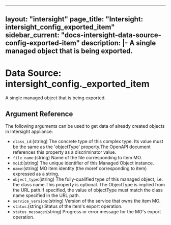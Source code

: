 
---
layout: "intersight"
page_title: "Intersight: intersight_config_exported_item"
sidebar_current: "docs-intersight-data-source-config-exported-item"
description: |-
A single managed object that is being exported.
---

# Data Source: intersight_config._exported_item
A single managed object that is being exported.
## Argument Reference
The following arguments can be used to get data of already created objects in Intersight appliance:
* `class_id`:(string) The concrete type of this complex type. Its value must be the same as the 'objectType' property.The OpenAPI document references this property as a discriminator value. 
* `file_name`:(string) Name of the file corresponding to item MO. 
* `moid`:(string) The unique identifier of this Managed Object instance. 
* `name`:(string) MO item identity (the moref corresponding to item) expressed as a string. 
* `object_type`:(string) The fully-qualified type of this managed object, i.e. the class name.This property is optional. The ObjectType is implied from the URL path.If specified, the value of objectType must match the class name specified in the URL path. 
* `service_version`:(string) Version of the service that owns the item MO. 
* `status`:(string) Status of the item's export operation. 
* `status_message`:(string) Progress or error message for the MO's export operation. 
